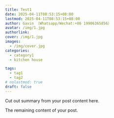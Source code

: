 ```yaml
---
title: Test1
date: 2025-04-11T08:53:15+08:00
lastmod: 2025-04-11T08:53:15+08:00
author: Gavin （Whatsapp/Wechat:+86 19906365856）
avatar: /img/1.jpg
authorlink: 
cover: /img/1.jpg
images:
  - /img/cover.jpg
categories:
  - category1
  - kitchen house

tags:
  - tag1
  - tag2
# nolastmod: true
draft: false
---
```


Cut out summary from your post content here.

<!--more-->

The remaining content of your post.
</file>

